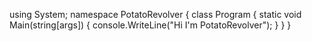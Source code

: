 using System;
namespace PotatoRevolver
{
  class Program
  {
    static void Main(string[args])
    {
      console.WriteLine("Hi I'm PotatoRevolver");
     }
  }
}
